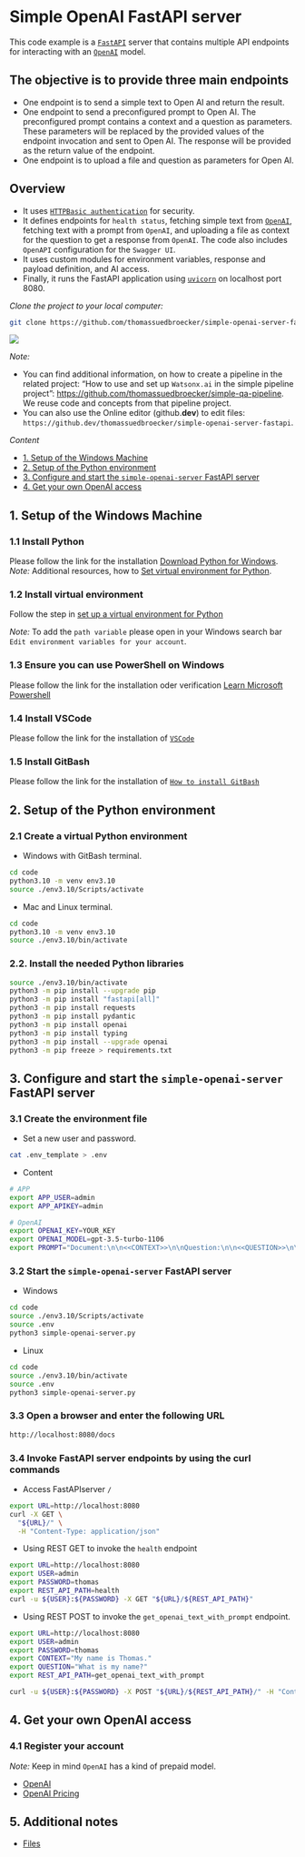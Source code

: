# Simple OpenAI FastAPI server

This code example is a [`FastAPI`](https://fastapi.tiangolo.com/) server that contains multiple API endpoints for interacting with an [`OpenAI`](https://openai.com/) model. 

## The objective is to provide three main endpoints

* One endpoint is to send a simple text to Open AI and return the result.
* One endpoint to send a preconfigured prompt to Open AI. The preconfigured prompt contains a context and a question as parameters. These parameters will be replaced by the provided values of the endpoint invocation and sent to Open AI. The response will be provided as the return value of the endpoint.
* One endpoint is to upload a file and question as parameters for Open AI.
 

## Overview

* It uses [`HTTPBasic authentication`](https://en.wikipedia.org/wiki/Basic_access_authentication) for security. 
* It defines endpoints for `health status`, fetching simple text from [`OpenAI`](https://openai.com/), fetching text with a prompt from `OpenAI`, and uploading a file as context for the question to get a response from `OpenAI`. 
The code also includes `OpenAPI` configuration for the `Swagger UI`. 
* It uses custom modules for environment variables, response and payload definition, and AI access. 
* Finally, it runs the FastAPI application using [`uvicorn`](https://www.uvicorn.org/) on localhost port 8080.

_Clone the project to your local computer:_

```sh
git clone https://github.com/thomassuedbroecker/simple-openai-server-fastapi.git
```

![](/images/2023-11-22_fastapi-01.gif)

_Note:_ 

  * You can find additional information, on how to create a pipeline in the related project: “How to use and set up `Watsonx.ai` in the simple pipeline project”: https://github.com/thomassuedbroecker/simple-qa-pipeline. We reuse code and concepts from that pipeline project.
  * You can also use the Online editor (github.**dev**) to edit files: `https://github.dev/thomassuedbroecker/simple-openai-server-fastapi`.

_Content_

* [1. Setup of the Windows Machine](#1-setup-windows-machine)
* [2. Setup of the Python environment](#2-setup-the-python-environment)
* [3. Configure and start the `simple-openai-server` FastAPI server](#3-configure-and-start-the-simple-openai-server-fastapi-server)
* [4. Get your own OpenAI access](#4-get-your-own-openai-access)

## 1. Setup of the Windows Machine

### 1.1 Install Python

Please follow the link for the installation [Download Python for Windows](https://www.python.org/downloads/windows/).
_Note:_ Additional resources, how to [Set virtual environment for Python](https://suedbroecker.net/2023/05/23/set-a-virtual-environment-for-python/).

### 1.2 Install virtual environment

Follow the step in [set up a virtual environment for Python](https://suedbroecker.net/2023/05/23/set-a-virtual-environment-for-python/)

_Note:_ To add the `path variable` please open in your Windows search bar `Edit environment variables for your account`.
 
### 1.3 Ensure you can use PowerShell on Windows

Please follow the link for the installation oder verification [Learn Microsoft Powershell](https://learn.microsoft.com/en-us/powershell/scripting/windows-powershell/starting-windows-powershell?view=powershell-7.3)

### 1.4 Install VSCode

Please follow the link for the installation of [`VSCode`](https://code.visualstudio.com/)

### 1.5 Install GitBash

Please follow the link for the installation of [`How to install GitBash`](https://www.educative.io/answers/how-to-install-git-bash-in-windows)

## 2. Setup of the Python environment

### 2.1 Create a virtual Python environment

* Windows with GitBash terminal.

```sh
cd code
python3.10 -m venv env3.10
source ./env3.10/Scripts/activate
```

* Mac and Linux terminal.

```sh
cd code
python3.10 -m venv env3.10
source ./env3.10/bin/activate
```

### 2.2. Install the needed Python libraries 

```sh
source ./env3.10/bin/activate
python3 -m pip install --upgrade pip
python3 -m pip install "fastapi[all]"
python3 -m pip install requests
python3 -m pip install pydantic
python3 -m pip install openai
python3 -m pip install typing
python3 -m pip install --upgrade openai
python3 -m pip freeze > requirements.txt 
```

## 3. Configure and start the `simple-openai-server` FastAPI server

### 3.1 Create the environment file

* Set a new user and password.

```sh
cat .env_template > .env
```
* Content

```sh
# APP
export APP_USER=admin
export APP_APIKEY=admin

# OpenAI
export OPENAI_KEY=YOUR_KEY
export OPENAI_MODEL=gpt-3.5-turbo-1106
export PROMPT="Document:\n\n<<CONTEXT>>\n\nQuestion:\n\n<<QUESTION>>\n\nAnswer:\n\n"
```

### 3.2 Start the `simple-openai-server` FastAPI server

* Windows 

```sh
cd code
source ./env3.10/Scripts/activate 
source .env
python3 simple-openai-server.py
```

* Linux

```sh
cd code
source ./env3.10/bin/activate 
source .env
python3 simple-openai-server.py
```

### 3.3 Open a browser and enter the following URL

```sh
http://localhost:8080/docs
```

### 3.4 Invoke FastAPI server endpoints by using the curl commands

* Access FastAPIserver `/`

```sh
export URL=http://localhost:8080
curl -X GET \
  "${URL}/" \
  -H "Content-Type: application/json" 
```

* Using REST GET to invoke the `health` endpoint

```sh
export URL=http://localhost:8080
export USER=admin
export PASSWORD=thomas
export REST_API_PATH=health
curl -u ${USER}:${PASSWORD} -X GET "${URL}/${REST_API_PATH}"
```

* Using REST POST to invoke the `get_openai_text_with_prompt` endpoint.

```sh
export URL=http://localhost:8080
export USER=admin
export PASSWORD=thomas
export CONTEXT="My name is Thomas."
export QUESTION="What is my name?"
export REST_API_PATH=get_openai_text_with_prompt

curl -u ${USER}:${PASSWORD} -X POST "${URL}/${REST_API_PATH}/" -H "Content-Type: application/json" -d "{\"context\":\"${CONTEXT}\",\"question\":\"${QUESTION}\"}"
```

## 4. Get your own OpenAI access

### 4.1 Register your account

_Note:_ Keep in mind `OpenAI` has a kind of prepaid model.

* [OpenAI](https://openai.com/blog/openai-api)
* [OpenAI Pricing](https://openai.com/pricing)

## 5. Additional notes

* [Files](https://fastapi.tiangolo.com/tutorial/request-files/)

